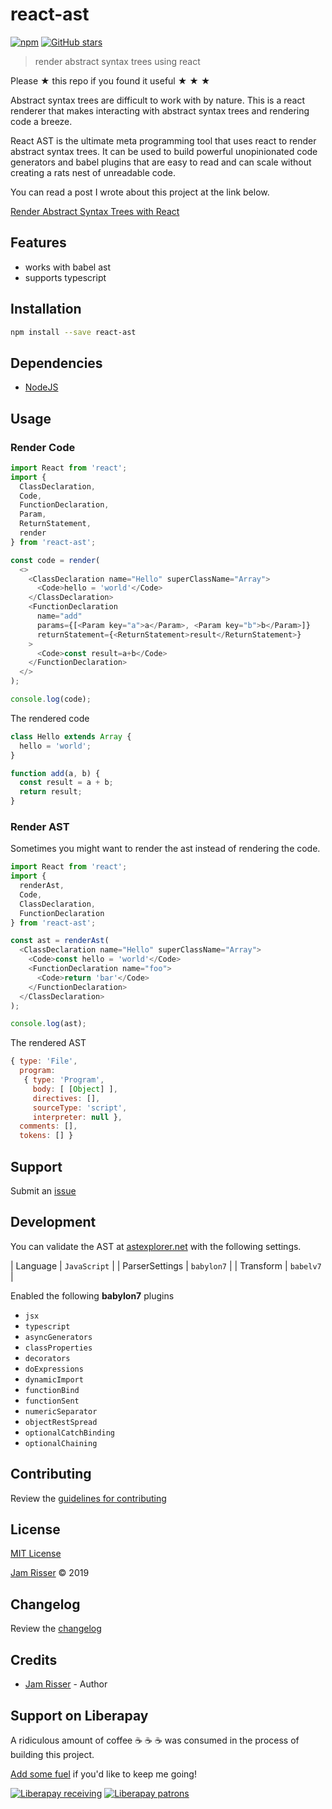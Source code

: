 # react-ast

[![npm](https://img.shields.io/npm/v/react-ast.svg?style=flat-square)](https://www.npmjs.com/package/react-ast)
[![GitHub stars](https://img.shields.io/github/stars/codejamninja/react-ast.svg?style=social&label=Stars)](https://github.com/codejamninja/react-ast)

> render abstract syntax trees using react

Please ★ this repo if you found it useful ★ ★ ★

Abstract syntax trees are difficult to work with by nature. This is a react renderer
that makes interacting with abstract syntax trees and rendering code a breeze.

React AST is the ultimate meta programming tool that uses react to render abstract
syntax trees. It can be used to build powerful unopinionated code generators and babel
plugins that are easy to read and can scale without creating a rats nest of unreadable
code.

You can read a post I wrote about this project at the link below.

[Render Abstract Syntax Trees with React](https://dev.to/codejamninja/render-abstract-syntax-trees-with-react-349j)

## Features

- works with babel ast
- supports typescript

## Installation

```sh
npm install --save react-ast
```

## Dependencies

- [NodeJS](https://nodejs.org)

## Usage

### Render Code

```ts
import React from 'react';
import {
  ClassDeclaration,
  Code,
  FunctionDeclaration,
  Param,
  ReturnStatement,
  render
} from 'react-ast';

const code = render(
  <>
    <ClassDeclaration name="Hello" superClassName="Array">
      <Code>hello = 'world'</Code>
    </ClassDeclaration>
    <FunctionDeclaration
      name="add"
      params={[<Param key="a">a</Param>, <Param key="b">b</Param>]}
      returnStatement={<ReturnStatement>result</ReturnStatement>}
    >
      <Code>const result=a+b</Code>
    </FunctionDeclaration>
  </>
);

console.log(code);
```

The rendered code

```js
class Hello extends Array {
  hello = 'world';
}

function add(a, b) {
  const result = a + b;
  return result;
}
```

### Render AST

Sometimes you might want to render the ast instead of
rendering the code.

```ts
import React from 'react';
import {
  renderAst,
  Code,
  ClassDeclaration,
  FunctionDeclaration
} from 'react-ast';

const ast = renderAst(
  <ClassDeclaration name="Hello" superClassName="Array">
    <Code>const hello = 'world'</Code>
    <FunctionDeclaration name="foo">
      <Code>return 'bar'</Code>
    </FunctionDeclaration>
  </ClassDeclaration>
);

console.log(ast);
```

The rendered AST

```js
{ type: 'File',
  program:
   { type: 'Program',
     body: [ [Object] ],
     directives: [],
     sourceType: 'script',
     interpreter: null },
  comments: [],
  tokens: [] }
```

## Support

Submit an [issue](https://github.com/codejamninja/react-ast/issues/new)

## Development

You can validate the AST at [astexplorer.net](https://astexplorer.net/) with the following settings.

| Language | `JavaScript` |
| ParserSettings | `babylon7` |
| Transform | `babelv7` |

Enabled the following **babylon7** plugins

- `jsx`
- `typescript`
- `asyncGenerators`
- `classProperties`
- `decorators`
- `doExpressions`
- `dynamicImport`
- `functionBind`
- `functionSent`
- `numericSeparator`
- `objectRestSpread`
- `optionalCatchBinding`
- `optionalChaining`

## Contributing

Review the [guidelines for contributing](https://github.com/codejamninja/react-ast/blob/master/CONTRIBUTING.md)

## License

[MIT License](https://github.com/codejamninja/react-ast/blob/master/LICENSE)

[Jam Risser](https://codejam.ninja) © 2019

## Changelog

Review the [changelog](https://github.com/codejamninja/react-ast/blob/master/CHANGELOG.md)

## Credits

- [Jam Risser](https://codejam.ninja) - Author

## Support on Liberapay

A ridiculous amount of coffee ☕ ☕ ☕ was consumed in the process of building this project.

[Add some fuel](https://liberapay.com/codejamninja/donate) if you'd like to keep me going!

[![Liberapay receiving](https://img.shields.io/liberapay/receives/codejamninja.svg?style=flat-square)](https://liberapay.com/codejamninja/donate)
[![Liberapay patrons](https://img.shields.io/liberapay/patrons/codejamninja.svg?style=flat-square)](https://liberapay.com/codejamninja/donate)
